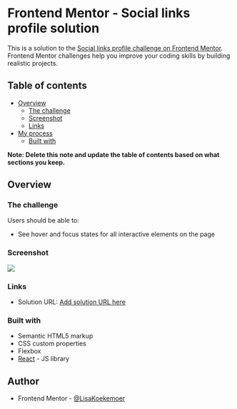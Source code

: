 # Frontend Mentor - Social links profile solution

This is a solution to the [Social links profile challenge on Frontend Mentor](https://www.frontendmentor.io/challenges/social-links-profile-UG32l9m6dQ). Frontend Mentor challenges help you improve your coding skills by building realistic projects. 

## Table of contents

- [Overview](#overview)
  - [The challenge](#the-challenge)
  - [Screenshot](#screenshot)
  - [Links](#links)
- [My process](#my-process)
  - [Built with](#built-with)

**Note: Delete this note and update the table of contents based on what sections you keep.**

## Overview

### The challenge

Users should be able to:

- See hover and focus states for all interactive elements on the page

### Screenshot

![](./src/images/Social%20Links%20Profile%20Project%20-%20Complete.png)

### Links

- Solution URL: [Add solution URL here](https://your-solution-url.com)

### Built with

- Semantic HTML5 markup
- CSS custom properties
- Flexbox
- [React](https://reactjs.org/) - JS library


## Author
- Frontend Mentor - [@LisaKoekemoer](https://www.frontendmentor.io/profile/LisaKoekemoer)
